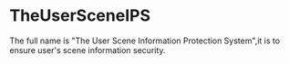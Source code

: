 TheUserSceneIPS
===============

The  full name is  &quot;The User Scene Information Protection System&quot;,it is to ensure user&#39;s scene information security.